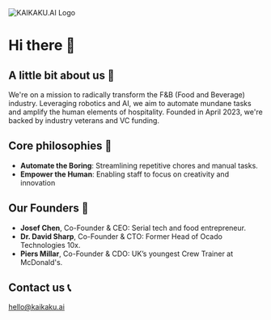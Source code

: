 <picture>
  <source media="(prefers-color-scheme: dark)" srcset="https://github.com/user-attachments/assets/f3237139-d479-41e8-85bd-8af97b270b0b">
  <img src="https://github.com/user-attachments/assets/2bd12eb4-74b1-4e98-91a5-aa7a96285840" alt="KAIKAKU.AI Logo">
</picture>

# Hi there 👋

## A little bit about us 🚀
We're on a mission to radically transform the F&B (Food and Beverage) industry. Leveraging robotics and AI, we aim to automate mundane tasks and amplify the human elements of hospitality. Founded in April 2023, we're backed by industry veterans and VC funding.

## Core philosophies 🤖
- **Automate the Boring**: Streamlining repetitive chores and manual tasks.
- **Empower the Human**: Enabling staff to focus on creativity and innovation

## Our Founders 👥
- **Josef Chen**, Co-Founder & CEO: Serial tech and food entrepreneur.
- **Dr. David Sharp**, Co-Founder & CTO: Former Head of Ocado Technologies 10x.
- **Piers Millar**, Co-Founder & CDO: UK’s youngest Crew Trainer at McDonald's.

## Contact us 📞
hello@kaikaku.ai
